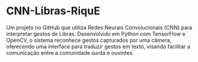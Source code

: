 # CNN-Libras-RiquE
Um projeto no GitHub que utiliza Redes Neurais Convolucionais (CNN) para interpretar gestos de Libras. Desenvolvido em Python com TensorFlow e OpenCV, o sistema reconhece gestos capturados por uma câmera, oferecendo uma interface para traduzir gestos em texto, visando facilitar a comunicação entre a comunidade surda e ouvintes.

